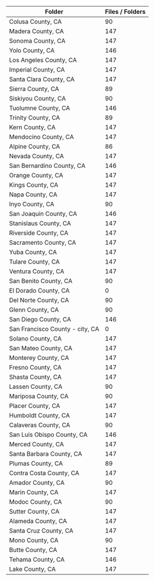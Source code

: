 | Folder                          |   Files / Folders |
|---------------------------------|-------------------|
| Colusa County, CA               |                90 |
| Madera County, CA               |               147 |
| Sonoma County, CA               |               147 |
| Yolo County, CA                 |               146 |
| Los Angeles County, CA          |               147 |
| Imperial County, CA             |               147 |
| Santa Clara County, CA          |               147 |
| Sierra County, CA               |                89 |
| Siskiyou County, CA             |                90 |
| Tuolumne County, CA             |               146 |
| Trinity County, CA              |                89 |
| Kern County, CA                 |               147 |
| Mendocino County, CA            |               147 |
| Alpine County, CA               |                86 |
| Nevada County, CA               |               147 |
| San Bernardino County, CA       |               146 |
| Orange County, CA               |               147 |
| Kings County, CA                |               147 |
| Napa County, CA                 |               147 |
| Inyo County, CA                 |                90 |
| San Joaquin County, CA          |               146 |
| Stanislaus County, CA           |               147 |
| Riverside County, CA            |               147 |
| Sacramento County, CA           |               147 |
| Yuba County, CA                 |               147 |
| Tulare County, CA               |               147 |
| Ventura County, CA              |               147 |
| San Benito County, CA           |                90 |
| El Dorado County, CA            |                 0 |
| Del Norte County, CA            |                90 |
| Glenn County, CA                |                90 |
| San Diego County, CA            |               146 |
| San Francisco County - city, CA |                 0 |
| Solano County, CA               |               147 |
| San Mateo County, CA            |               147 |
| Monterey County, CA             |               147 |
| Fresno County, CA               |               147 |
| Shasta County, CA               |               147 |
| Lassen County, CA               |                90 |
| Mariposa County, CA             |                90 |
| Placer County, CA               |               147 |
| Humboldt County, CA             |               147 |
| Calaveras County, CA            |                90 |
| San Luis Obispo County, CA      |               146 |
| Merced County, CA               |               147 |
| Santa Barbara County, CA        |               147 |
| Plumas County, CA               |                89 |
| Contra Costa County, CA         |               147 |
| Amador County, CA               |                90 |
| Marin County, CA                |               147 |
| Modoc County, CA                |                90 |
| Sutter County, CA               |               147 |
| Alameda County, CA              |               147 |
| Santa Cruz County, CA           |               147 |
| Mono County, CA                 |                90 |
| Butte County, CA                |               147 |
| Tehama County, CA               |               146 |
| Lake County, CA                 |               147 |